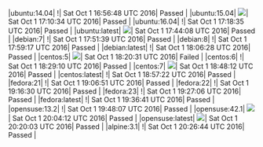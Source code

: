|ubuntu:14.04| \![](https://cdn.rawgit.com/Neilpang/letest/master/status/ubuntu-14.04.svg?1475341008)| Sat Oct  1 16:56:48 UTC 2016| Passed |
|ubuntu:15.04| ![](https://cdn.rawgit.com/Neilpang/letest/master/status/ubuntu-15.04.svg?1475341834)| Sat Oct  1 17:10:34 UTC 2016| Passed |
|ubuntu:16.04| \![](https://cdn.rawgit.com/Neilpang/letest/master/status/ubuntu-16.04.svg?1475342315)| Sat Oct  1 17:18:35 UTC 2016| Passed |
|ubuntu:latest| ![](https://cdn.rawgit.com/Neilpang/letest/master/status/ubuntu-latest.svg?1475343848)| Sat Oct  1 17:44:08 UTC 2016| Passed |
|debian:7| \![](https://cdn.rawgit.com/Neilpang/letest/master/status/debian-7.svg?1475344299)| Sat Oct  1 17:51:39 UTC 2016| Passed |
|debian:8| \![](https://cdn.rawgit.com/Neilpang/letest/master/status/debian-8.svg?1475344757)| Sat Oct  1 17:59:17 UTC 2016| Passed |
|debian:latest| \![](https://cdn.rawgit.com/Neilpang/letest/master/status/debian-latest.svg?1475345188)| Sat Oct  1 18:06:28 UTC 2016| Passed |
|centos:5| ![](https://cdn.rawgit.com/Neilpang/letest/master/status/centos-5.svg?1475346031)| Sat Oct  1 18:20:31 UTC 2016| Failed |
|centos:6| \![](https://cdn.rawgit.com/Neilpang/letest/master/status/centos-6.svg?1475346550)| Sat Oct  1 18:29:10 UTC 2016| Passed |
|centos:7| ![](https://cdn.rawgit.com/Neilpang/letest/master/status/centos-7.svg?1475347692)| Sat Oct  1 18:48:12 UTC 2016| Passed |
|centos:latest| \![](https://cdn.rawgit.com/Neilpang/letest/master/status/centos-latest.svg?1475348242)| Sat Oct  1 18:57:22 UTC 2016| Passed |
|fedora:21| \![](https://cdn.rawgit.com/Neilpang/letest/master/status/fedora-21.svg?1475348811)| Sat Oct  1 19:06:51 UTC 2016| Passed |
|fedora:22| \![](https://cdn.rawgit.com/Neilpang/letest/master/status/fedora-22.svg?1475349390)| Sat Oct  1 19:16:30 UTC 2016| Passed |
|fedora:23| \![](https://cdn.rawgit.com/Neilpang/letest/master/status/fedora-23.svg?1475350026)| Sat Oct  1 19:27:06 UTC 2016| Passed |
|fedora:latest| \![](https://cdn.rawgit.com/Neilpang/letest/master/status/fedora-latest.svg?1475350601)| Sat Oct  1 19:36:41 UTC 2016| Passed |
|opensuse:13.2| \![](https://cdn.rawgit.com/Neilpang/letest/master/status/opensuse-13.2.svg?1475351287)| Sat Oct  1 19:48:07 UTC 2016| Passed |
|opensuse:42.1| ![](https://cdn.rawgit.com/Neilpang/letest/master/status/opensuse-42.1.svg?1475352252)| Sat Oct  1 20:04:12 UTC 2016| Passed |
|opensuse:latest| ![](https://cdn.rawgit.com/Neilpang/letest/master/status/opensuse-latest.svg?1475353203)| Sat Oct  1 20:20:03 UTC 2016| Passed |
|alpine:3.1| \![](https://cdn.rawgit.com/Neilpang/letest/master/status/alpine-3.1.svg?1475353604)| Sat Oct  1 20:26:44 UTC 2016| Passed |
